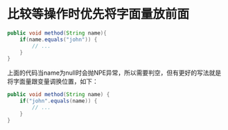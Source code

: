 # 比较等操作时优先将字面量放前面

```Java
public void method(String name){
    if(name.equals("john")) {
        // ...
    }
}
```

上面的代码当name为null时会抛NPE异常，所以需要判空，但有更好的写法就是将字面量跟变量调换位置，如下：

```Java
public void method(String name) {
    if("john".equals(name)) {
        // ...
    }
}
```

